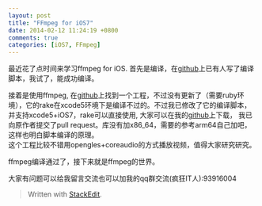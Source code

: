 ```yaml
---
layout: post
title: "FFmpeg for iOS7"
date: 2014-02-12 11:24:19 +0800
comments: true
categories: [iOS7, FFmpeg]
---
```


最近花了点时间来学习ffmpeg for iOS.
首先是编译，在[github](https://github.com/kewlbear/FFmpeg-iOS-build-script)上已有人写了编译脚本，我试了，能成功编译。

接着是使用ffmpeg, 在[github](https://github.com/kolyvan/kxmovie)上找到一个工程，不过没有更新了（需要ruby环境），它的rake在xcode5环境下是编译不过的。不过我已修改了它的编译脚本，并支持xcode5+iOS7，rake可以直接使用, 大家可以在我的[github]()上下载， 我已向原作者提交了pull request。库没有加x86_64，需要的参考arm64自己加吧，这样也明白脚本编译的原理。 <br>
这个工程比较不错用opengles+coreaudio的方式播放视频，值得大家研究研究。

ffmpeg编译通过了，接下来就是ffmpeg的世界。

大家有问题可以给我留言交流也可以加我的qq群交流(疯狂IT人):93916004


> Written with [StackEdit](https://stackedit.io/).